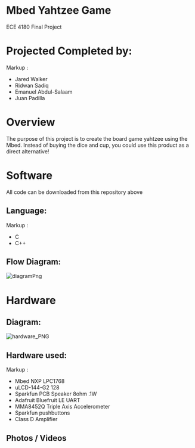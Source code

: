 # Mbed Yahtzee Game
ECE 4180 Final Project

# Projected Completed by:
Markup :
- Jared Walker
- Ridwan Sadiq
- Emanuel Abdul-Salaam
- Juan Padilla

# Overview
The purpose of this project is to create the board game yahtzee using the Mbed. Instead of buying the dice
and cup, you could use this product as a direct alternative!



# Software 
All code can be downloaded from this repository above
## Language:
Markup :
- C
- C++
## Flow Diagram:
![diagramPng](https://user-images.githubusercontent.com/59609816/205073871-4c2deb3c-fee8-485c-b181-c998f7e9dedb.jpg)

# Hardware 
## Diagram:
![hardware_PNG](https://user-images.githubusercontent.com/59609816/205076741-a9186011-fa19-4c17-8c61-a763b6f87b40.jpg)

## Hardware used:
 Markup :
- Mbed NXP LPC1768
- uLCD-144-G2 128 
- Sparkfun PCB Speaker 8ohm .1W
- Adafruit Bluefruit LE UART
- MMA8452Q Triple Axis Accelerometer
- Sparkfun pushbuttons
- Class D Amplifier

## Photos / Videos
